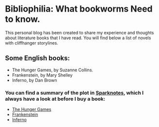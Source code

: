 # Bibliophilia: What bookworms Need to know.
This personal blog has been created to share my experience and thoughts about literature books that I have read. You will find below a list of novels with cliffhanger storylines.
## **Some English books:**
- The Hunger Games, by Suzanne Collins.  
- Frankenstein, by Mary Shelley
- Inferno, by Dan Brown
### You can find a summary of the plot in [Sparknotes](https://www.sparknotes.com/), which I always have a look at before I buy a book:
- [The Hunger Games](https://www.sparknotes.com/lit/the-hunger-games/summary/)
- [Frankenstein](https://www.sparknotes.com/lit/frankenstein/summary/)
- [Inferno](https://www.sparknotes.com/poetry/inferno/summary/)
